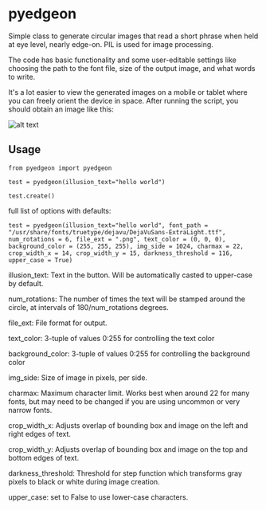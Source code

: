 # pyedgeon
Simple class to generate circular images that read a short phrase when held at eye level, nearly edge-on. PIL is used for image processing.

The code has basic functionality and some user-editable settings like choosing the path to the font file, size of the output image, and what words to write. 

It's a lot easier to view the generated images on a mobile or tablet where you can freely orient the device in space.  After running the script, you should obtain an image like this:

![alt text](https://abehmiel.files.wordpress.com/2017/01/npr-cool-dad-rock.png?w=610 "See if you can read: 'NPR COOL DAD ROCK'")

## Usage

`from pyedgeon import pyedgeon`

`test = pyedgeon(illusion_text="hello world")`

`test.create()`

full list of options with defaults:

`test = pyedgeon(illusion_text="hello world", font_path = "/usr/share/fonts/truetype/dejavu/DejaVuSans-ExtraLight.ttf", num_rotations = 6, file_ext = ".png", text_color = (0, 0, 0), background_color = (255, 255, 255), img_side = 1024, charmax = 22, crop_width_x = 14, crop_width_y = 15, darkness_threshold = 116, upper_case = True)`

illusion_text: Text in the button. Will be automatically casted to upper-case by default.

num_rotations: The number of times the text will be stamped around the circle, at intervals of 180/num_rotations degrees.

file_ext: File format for output.

text_color: 3-tuple of values 0:255 for controlling the text color

background_color: 3-tuple of values 0:255 for controlling the background color

img_side: Size of image in pixels, per side.

charmax: Maximum character limit. Works best when around 22 for many fonts, but may need to be changed if you are using uncommon or very narrow fonts.

crop_width_x: Adjusts overlap of bounding box and image on the left and right edges of text.

crop_width_y: Adjusts overlap of bounding box and image on the top and bottom edges of text.

darkness_threshold: Threshold for step function which transforms gray pixels to black or white during image creation.

upper_case: set to False to use lower-case characters. 
